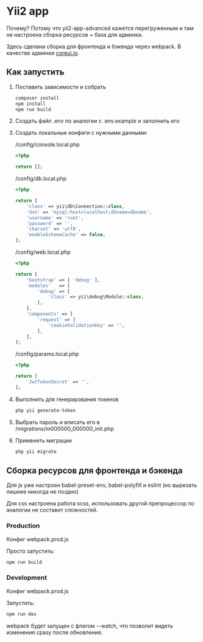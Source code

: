 # Yii2 app

Почему? Потому что yii2-app-advanced кажется перегруженным и там не настроена сборка ресурсов + база для админки.

Здесь сделана сборка для фронтенда и бэкенда через webpack. В качестве админки [coreui.io](https://coreui.io).

## Как запустить

1. Поставить зависимости и собрать

    ```Bash
    composer install
    npm install
    npm run build
    ```

2. Создать файл .env по аналогии с .env.example и заполнить его

3. Создать локальные конфиги с нужными данными:

    /config/console.local.php
    ```PHP
    <?php

    return [];
    ```

    /config/db.local.php
    ```PHP
    <?php

    return [
        'class' => yii\db\Connection::class,
        'dsn' => 'mysql:host=localhost;dbname=dbname',
        'username' => 'root',
        'password' => '',
        'charset' => 'utf8',
        'enableSchemaCache' => false,
    ];
    ```

    /config/web.local.php
    ```PHP
    <?php

    return [
        'bootstrap' => [ 'debug' ],
        'modules'   => [
            'debug' => [
                'class' => yii\debug\Module::class,
            ],
        ],
        'components' => [
            'request' => [
                'cookieValidationKey' => '',
            ],
        ],
    ];
    ```

    /config/params.local.php
    ```PHP
    <?php

    return [
        'JwtTokenSecret' => '',
    ];
    ```
4. Выполнить для генерирования токенов

    ```Bash
    php yii generate-token
    ```

5. Выбрать пароль и вписать его в /migrations/m000000_000000_init.php

6. Применить миграции

    ```Bash
    php yii migrate
    ```

## Сборка ресурсов для фронтенда и бэкенда

Для js уже настроен babel-preset-env, babel-polyfill и eslint (но вырезать лишнее никогда не поздно)

Для css настроена работа scss, использовать другой препроцессор по аналогии не составит сложностей.

### Production

Конфиг webpack.prod.js

Просто запустить:

```Bash
npm run build
```

### Development

Конфиг webpack.prod.js

Запустить:

```Bash
npm run dev
```

webpack будет запущен с флагом --watch, что позволит видеть изменения сразу после обновления.
